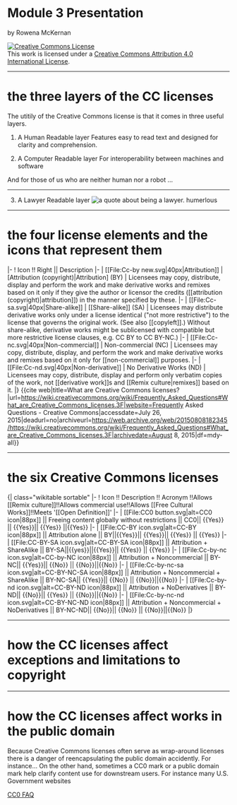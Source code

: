 # Module 3 Presentation

by Rowena McKernan

<a rel="license" href="http://creativecommons.org/licenses/by/4.0/"><img alt="Creative Commons License" style="border-width:0" src="https://i.creativecommons.org/l/by/4.0/88x31.png" /></a><br />This work is licensed under a <a rel="license" href="http://creativecommons.org/licenses/by/4.0/">Creative Commons Attribution 4.0 International License</a>.
___
# the three layers of the CC licenses

The utitily of the Creative Commons license is that it comes in three useful layers.

1. A Human Readable layer
Features easy to read text and designed for clarity and comprehension.

2. A Computer Readable layer
For interoperability between machines and software

And for those of us who are neither human nor a robot ...
___
3. A Lawyer Readable layer
![a quote about being a lawyer. humerlous](http://statusmind.com/images/2014/02/Awesome-Facebook-Status-32064-statusmind.com.jpg)
___
# the four license elements and the icons that represent them

|-
! Icon !! Right || Description
|-
| [[File:Cc-by new.svg|40px|Attribution]]
| [Attribution (copyright)|Attribution] (BY)
| Licensees may copy, distribute, display and perform the work and make derivative works and remixes based on it only if they give the author or licensor the credits ([[attribution (copyright)|attribution]]) in the manner specified by these.
|-
| [[File:Cc-sa.svg|40px|Share-alike]]
| [[Share-alike]] (SA)
| Licensees may distribute derivative works only under a license identical ("not more restrictive") to the license that governs the original work. (See also [[copyleft]].) Without share-alike, derivative works might be sublicensed with compatible but more restrictive license clauses, e.g. CC BY to CC BY-NC.)
|-
| [[File:Cc-nc.svg|40px|Non-commercial]]
| Non-commercial (NC)
| Licensees may copy, distribute, display, and perform the work and make derivative works and remixes based on it only for [[non-commercial]] purposes.
|-
| [[File:Cc-nd.svg|40px|Non-derivative]]
| No Derivative Works (ND)
| Licensees may copy, distribute, display and perform only verbatim copies of the work, not [[derivative work]]s and [[Remix culture|remixes]] based on it.
|} <ref>{{cite web|title=What are Creative Commons licenses?|url=https://wiki.creativecommons.org/wiki/Frequently_Asked_Questions#What_are_Creative_Commons_licenses.3F|website=Frequently Asked Questions - Creative Commons|accessdate=July 26, 2015|deadurl=no|archiveurl=https://web.archive.org/web/20150808182345/https://wiki.creativecommons.org/wiki/Frequently_Asked_Questions#What_are_Creative_Commons_licenses.3F|archivedate=August 8, 2015|df=mdy-all}}</ref>
___
# the six Creative Commons licenses
{| class="wikitable sortable"
|-
! Icon !! Description !! Acronym !!Allows [[Remix culture]]!!Allows commercial use!!Allows [[Free Cultural Works]]!!Meets '[[Open Definition]]'
|-
| [[File:CC0 button.svg|alt=CC0 icon|88px]] || Freeing content globally without restrictions || CC0|| {{Yes}} || {{Yes}}|| {{Yes}} ||{{Yes}}
|-
| [[File:CC-BY icon.svg|alt=CC-BY icon|88px]] || Attribution alone || BY||{{Yes}}|| {{Yes}}|| {{Yes}} || {{Yes}}
|-
| [[File:CC-BY-SA icon.svg|alt=CC-BY-SA icon|88px]] || Attribution + ShareAlike || BY-SA||{{yes}}||{{Yes}}|| {{Yes}} || {{Yes}}
|-
| [[File:Cc-by-nc icon.svg|alt=CC-by-NC icon|88px]] || Attribution + Noncommercial || BY-NC|| {{Yes}}|| {{No}} || {{No}}||{{No}}
|-
| [[File:Cc-by-nc-sa icon.svg|alt=CC-BY-NC-SA icon|88px]] ||  Attribution + Noncommercial + ShareAlike || BY-NC-SA|| {{Yes}}|| {{No}} || {{No}}||{{No}}
|-
| [[File:Cc-by-nd icon.svg|alt=CC-BY-ND icon|88px]] || Attribution + NoDerivatives || BY-ND|| {{No}}|| {{Yes}} || {{No}}||{{No}}
|-
| [[File:Cc-by-nc-nd icon.svg|alt=CC-BY-NC-ND icon|88px]] || Attribution + Noncommercial + NoDerivatives || BY-NC-ND|| {{No}}|| {{No}} || {{No}}||{{No}}
|}<nowiki> </nowiki><ref name=licenses /><ref name="CC0" />

___
# how the CC licenses affect exceptions and limitations to copyright
___
# how the CC licenses affect works in the public domain

Because Creative Commons licenses often serve as wrap-around licenses there is a danger of reencapsulating the public domain accidently.  For instance...
On the other hand, sometimes a CC0 mark or a public domain mark help clarify content use for downstream users.  For instance many U.S. Government websites

[CC0 FAQ](https://wiki.creativecommons.org/wiki/CC0_FAQ)

